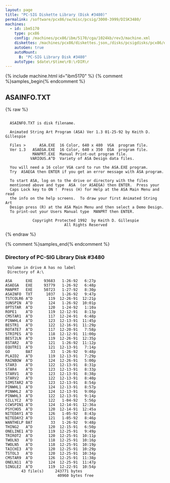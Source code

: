 ```yaml
---
layout: page
title: "PC-SIG Diskette Library (Disk #3480)"
permalink: /software/pcx86/sw/misc/pcsig/3000-3999/DISK3480/
machines:
  - id: ibm5170
    type: pcx86
    config: /machines/pcx86/ibm/5170/cga/1024kb/rev3/machine.xml
    diskettes: /machines/pcx86/diskettes.json,/disks/pcsigdisks/pcx86/diskettes.json
    autoGen: true
    autoMount:
      B: "PC-SIG Library Disk #3480"
    autoType: $date\r$time\rB:\rDIR\r
---
```


{% include machine.html id="ibm5170" %}
{% comment %}samples_begin{% endcomment %}

## ASAINFO.TXT

{% raw %}
```
  
  ASAINFO.TXT is disk filename.  
  
  Animated String Art Program (ASA) Ver 1.3 01-25-92 by Keith D. Gillespie
  
  Files >      ASA.EXE  16 Color, 640 x 480  VGA  program file.
  Ver 1.3   ASAEGA.EXE  16 Color, 640 x 350  EGA  program file.
            MANPRT.EXE  Manual Print-out program file.
           VARIOUS.A^D  Variety of ASA Design data files.

  You will need a 16 color VGA card to run the ASA.EXE program.
  Try  ASAEGA then ENTER if you get an error message with ASA program.

  To start ASA, log on to the drive or directory with the files 
  mentioned above and type  ASA  (or ASAEGA) then ENTER.  Press your 
  Caps Lock key to ON !  Press (H) for Help at the ASA Main Menu and read 
  the info on the help screens.  To draw your first Animated String Art
  Design press (R) at the ASA Main Menu and then select a Demo Design. 
  To print-out your Users Manual type  MANPRT then ENTER.

            Copyright Protected 1992  by Keith D. Gillespie
                          All Rights Reserved
```
{% endraw %}

{% comment %}samples_end{% endcomment %}

### Directory of PC-SIG Library Disk #3480

     Volume in drive A has no label
     Directory of A:\

    ASA      EXE     93683   1-26-92   6:27p
    ASAEGA   EXE     93779   1-26-92   6:48p
    MANPRT   EXE     50723   1-27-92   8:30p
    ASAINFO  TXT      1037   1-26-92   9:47p
    TSTCOLR6 A^D       119  12-26-91  12:21p
    SUNSPIN  A^D       124   1-26-92  10:01p
    8PTSTAR  A^D       120   1-24-92   1:10a
    ROPE1    A^D       119  12-12-91   8:13p
    CMSTAR1  A^D       117  12-24-91   6:48p
    PINWHL4  A^D       123  12-13-91  11:45p
    BESTR1   A^D       122  12-16-91  11:29p
    ROTATE7  A^D       117  12-20-91   7:58p
    STRIPES  A^D       118  12-12-91  11:00p
    BEST2LN  A^D       119  12-26-91  12:35p
    8STAR2   A^D       121   1-26-92  11:12p
    EQUTRI1  A^D       121  12-13-91   7:14p
    GO       BAT        33   1-26-92   9:48p
    PLAID2   A^D       119  12-13-91   7:29p
    RAINBOW  A^D       124  12-26-91   5:00p
    STAR3    A^D       122  12-13-91   8:31p
    STAR4    A^D       123  12-13-91   8:33p
    STARV1   A^D       123  12-13-91   8:38p
    STARV2   A^D       122  12-13-91   8:40p
    SIMSTAR2 A^D       123  12-13-91   8:54p
    PINWHL1  A^D       124  12-13-91   8:57p
    PINWHL2  A^D       124  12-13-91   9:06p
    PINWHL3  A^D       122  12-13-91   9:14p
    SILLYC2  A^D       122   1-04-92   5:56p
    CCWSPIN1 A^D       124  12-14-91  12:36a
    PSYCHO5  A^D       120  12-14-91  12:45a
    NITEDAY1 A^D       126   1-05-92   8:43p
    NITEDAY2 A^D       121   1-05-92   8:46p
    WANTHELP BAT        33   1-26-92   9:48p
    THING2   A^D       120  12-15-91   6:50p
    ONELINE1 A^D       119  12-25-91   9:49p
    TRIROT2  A^D       120  12-25-91  10:11p
    TWOLN3   A^D       118  12-25-91  10:16p
    TWOLN5   A^D       118  12-25-91  10:19p
    TAICHI3  A^D       120  12-25-91  10:29p
    TSTOL3   A^D       120  12-25-91  10:34p
    CMSTAR9  A^D       126  12-25-91  11:38p
    ONELN11  A^D       124  12-25-91  11:47p
    SINGLE2  A^D       119  12-22-91  10:54p
           43 file(s)     243771 bytes
                           40960 bytes free
